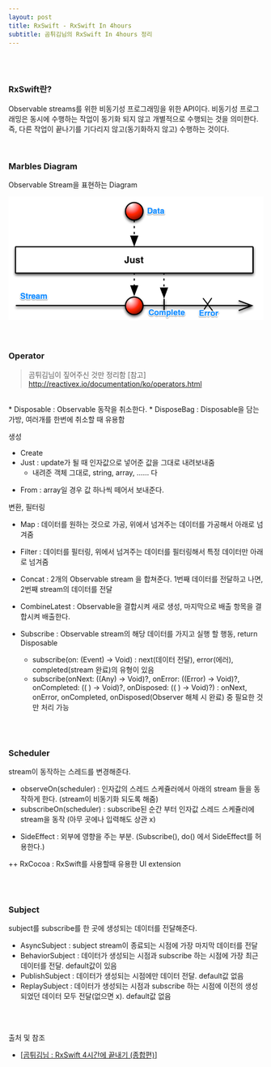 ```yaml
---
layout: post
title: RxSwift - RxSwift In 4hours
subtitle: 곰튀김님의 RxSwift In 4hours 정리
---
```

<br>
<br>

### RxSwift란?
Observable streams를 위한 비동기성 프로그래밍을 위한 API이다.
비동기성 프로그래밍은 동시에 수행하는 작업이 동기화 되지 않고 개별적으로 수행되는 것을 의미한다.
즉, 다른 작업이 끝나기를 기다리지 않고(동기화하지 않고) 수행하는 것이다.

<br>

### Marbles Diagram
Observable Stream을 표현하는 Diagram
<center><img src="../img/marbles.png"/></center>
<br>
<br>

### Operator
>  곰튀김님이 짚어주신 것만 정리함 
>  [참고] http://reactivex.io/documentation/ko/operators.html

<br>
* Disposable : Observable 동작을 취소한다.
* DisposeBag : Disposable을 담는 가방, 여러개를 한번에 취소할 때 유용함

생성
- Create
- Just : update가 될 때 인자값으로 넣어준 값을 그대로 내려보내줌
  * 내려준 객체 그대로, string, array, …… 다
* From : array일 경우 값 하나씩 떼어서 보내준다.

변환, 필터링
* Map : 데이터를 원하는 것으로 가공, 위에서 넘겨주는 데이터를 가공해서 아래로 넘겨줌
* Filter : 데이터를 필터링, 위에서 넘겨주는 데이터를 필터링해서 특정 데이터만 아래로 넘겨줌

* Concat : 2개의 Observable stream 을 합쳐준다. 1번째 데이터를 전달하고 나면, 2번째 stream의 데이터를 전달
* CombineLatest : Observable을 결합시켜 새로 생성, 마지막으로 배출 항목을 결합시켜 배출한다.

* Subscribe : Observable stream의 해당 데이터를 가지고 실행 할 행동, return Disposable
    * subscribe(on: (Event<String>) -> Void) : next(데이터 전달), error(에러), completed(stream 완료)의 유형이 있음
    * subscribe(onNext: ((Any) -> Void)?, onError:  ((Error) -> Void)?, onCompleted: (( ) -> Void)?, onDisposed: (( ) -> Void)?) : onNext, onError, onCompleted, onDisposed(Observer 해체 시 완료) 중 필요한 것만 처리 가능

<br>
<br>

### Scheduler
stream이 동작하는 스레드를 변경해준다.
<br>

* observeOn(scheduler) : 인자값의 스레드 스케쥴러에서 아래의 stream 들을 동작하게 한다. (stream이 비동기화 되도록 해줌)
* subscribeOn(scheduler) : subscribe된 순간 부터 인자값 스레드 스케쥴러에 stream을 동작 (아무 곳에나 입력해도 상관 x)

- SideEffect
: 외부에 영향을 주는 부분. (Subscribe(), do() 에서 SideEffect를 허용한다.)

++ RxCocoa : RxSwift를 사용할때 유용한 UI extension

<br>
<br>

### Subject
subject를 subscribe를 한 곳에 생성되는 데이터를 전달해준다. 
<br>

* AsyncSubject
: subject stream이 종료되는 시점에 가장 마지막 데이터를 전달
* BehaviorSubject
: 데이터가 생성되는 시점과 subscribe 하는 시점에 가장 최근 데이터를 전달. default값이 있음
* PublishSubject 
: 데이터가 생성되는 시점에만 데이터 전달. default값 없음
* ReplaySubject
:  데이터가 생성되는 시점과 subscribe 하는 시점에 이전의 생성되었던 데이터 모두 전달(없으면 x). default값 없음

<br>
<br>

출처 및 참조

- <a href="https://www.youtube.com/watch?v=w5Qmie-GbiA/">[곰튀김님 : RxSwift 4시간에 끝내기 (종합편)] </a>

<br>
